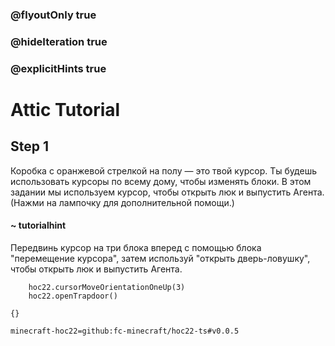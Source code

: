 ### @flyoutOnly true
### @hideIteration true
### @explicitHints true


# Attic Tutorial

## Step 1
Коробка с оранжевой стрелкой на полу — это твой курсор. Ты будешь использовать курсоры по всему дому, чтобы изменять блоки. В этом задании мы используем курсор, чтобы открыть люк и выпустить Агента. (Нажми на лампочку для дополнительной помощи.)  

#### ~ tutorialhint  
Передвинь курсор на три блока вперед с помощью блока "перемещение курсора", затем используй "открыть дверь-ловушку", чтобы открыть люк и выпустить Агента.  


```ghost
    hoc22.cursorMoveOrientationOneUp(3)
    hoc22.openTrapdoor()
```
```template
{}  
```

```package
minecraft-hoc22=github:fc-minecraft/hoc22-ts#v0.0.5
```